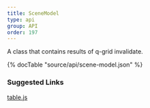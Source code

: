 ```yaml
---
title: SceneModel
type: api
group: API
order: 197
---
```

A class that contains results of q-grid invalidate.

{% docTable "source/api/scene-model.json" %}

### Suggested Links
[table.js](https://github.com/qgrid/ng2/blob/master/core/dom/table.js)

